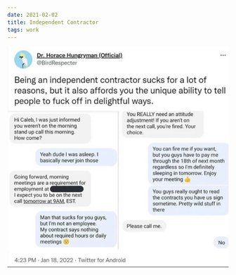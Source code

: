 ```yaml
---
date: 2021-02-02
title: Independent Contractor
tags: work
---
```


![notshowingup.png](https://raw.githubusercontent.com/muneer78/muneer78.github.io/master/images/notshowingup.png)
